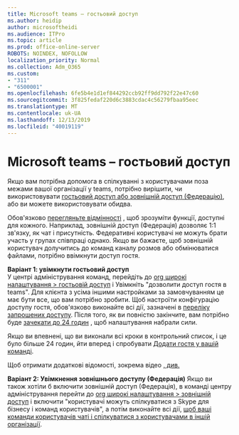 ```yaml
---
title: Microsoft teams – гостьовий доступ
ms.author: heidip
author: microsoftheidi
ms.audience: ITPro
ms.topic: article
ms.prod: office-online-server
ROBOTS: NOINDEX, NOFOLLOW
localization_priority: Normal
ms.collection: Adm_O365
ms.custom:
- "311"
- "6500001"
ms.openlocfilehash: 6fe5b4e1d1ef844292ccb92ff9dd792f22e47c60
ms.sourcegitcommit: 3f825fedaf220d6c3883cdac4c56279fbaa95eec
ms.translationtype: MT
ms.contentlocale: uk-UA
ms.lasthandoff: 12/13/2019
ms.locfileid: "40019119"
---
```

# <a name="microsoft-teams---guest-access"></a>Microsoft teams – гостьовий доступ

Якщо вам потрібна допомога в спілкуванні з користувачами поза межами вашої організації у teams, потрібно вирішити, чи використовувати [гостьовий доступ або зовнішній доступ (Федерацію)](https://docs.microsoft.com/microsoftteams/manage-external-access#external-access-vs-guest-access), або ви можете використовувати обидва.

Обов'язково [перегляньте відмінності](https://docs.microsoft.com/microsoftteams/manage-external-access#external-access-vs-guest-access) , щоб зрозуміти функції, доступні для кожного.  Наприклад, зовнішній доступ (Федерація) дозволяє 1:1 зв'язку, як чат і присутність.  Федеративні користувачі не можуть брати участь у групах співпраці однако.  Якщо ви бажаєте, щоб зовнішній користувач долучитись до команд каналу розмов або обмінюватися файлами, потрібно ввімкнути доступ гостя.

**Варіант 1: увімкнути гостьовий доступ**   
У центрі адміністрування команд, перейдіть до [org широкі налаштування > гостьовій доступ](https://admin.teams.microsoft.com/company-wide-settings/guest-configuration) і Увімкніть "дозволити доступ гостя в teams".  Для клієнта з усіма іншими настройками за замовчуванням це має бути все, що вам потрібно зробити.  Щоб настроїти конфігурацію доступу гостя, обов'язково виконайте всі дії, зазначені в [переліку запрошених доступу](https://docs.microsoft.com/microsoftteams/guest-access-checklist). Після того, як ви повністю закінчите, вам потрібно буде [зачекати до 24 годин](https://docs.microsoft.com/microsoftteams/manage-guests#guest-access-latencies) , щоб налаштування набрали сили.

Якщо ви впевнені, що ви виконали всі кроки в контрольний список, і це було більше 24 годин, йти вперед і спробувати [Додати гостя у вашій команді](https://support.office.com/article/add-guests-to-a-team-in-teams-fccb4fa6-f864-4508-bdde-256e7384a14f#ID0EAABAAA=Desktop).

Щоб отримати додаткові відомості, зокрема відео [, див.](https://docs.microsoft.com/microsoftteams/guest-access)

**Варіант 2: Увімкнення зовнішнього доступу (Федерація)** Якщо ви також хотіли б включити зовнішній доступ (Федерація), в команді центру адміністрування перейти до [org широкі налаштування > зовнішній доступ](https://admin.teams.microsoft.com/company-wide-settings/external-communications) і включити "користувачі можуть спілкуватися з Skype для бізнесу і команд користувачів", а потім виконайте всі дії, [щоб ваші команди користувачів чаті і спілкуватися з користувачами в іншій організації](https://docs.microsoft.com/microsoftteams/manage-external-access#let-your-teams-users-chat-and-communicate-with-users-in-another-organization).


